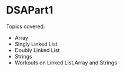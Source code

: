 # DSAPart1

Topics covered:
<ul>
  <li>Array</li>
<li>Singly Linked List</li>
<li>Doubly Linked List</li>
<li>Strings</li>
<li>Workouts on Linked List,Array and Strings</li>
</ul>
